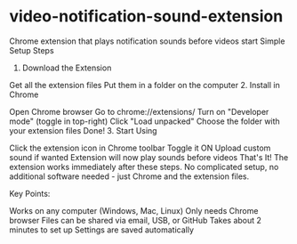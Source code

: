# video-notification-sound-extension
Chrome extension that plays notification sounds before videos start
Simple Setup Steps
1. Download the Extension

Get all the extension files 
Put them in a folder on the computer
2. Install in Chrome

Open Chrome browser
Go to chrome://extensions/
Turn on "Developer mode" (toggle in top-right)
Click "Load unpacked"
Choose the folder with your extension files
Done!
3. Start Using

Click the extension icon in Chrome toolbar
Toggle it ON
Upload custom sound if wanted
Extension will now play sounds before videos
That's It!
The extension works immediately after these steps. No complicated setup, no additional software needed - just Chrome and the extension files.

Key Points:

Works on any computer (Windows, Mac, Linux)
Only needs Chrome browser
Files can be shared via email, USB, or GitHub
Takes about 2 minutes to set up
Settings are saved automatically
